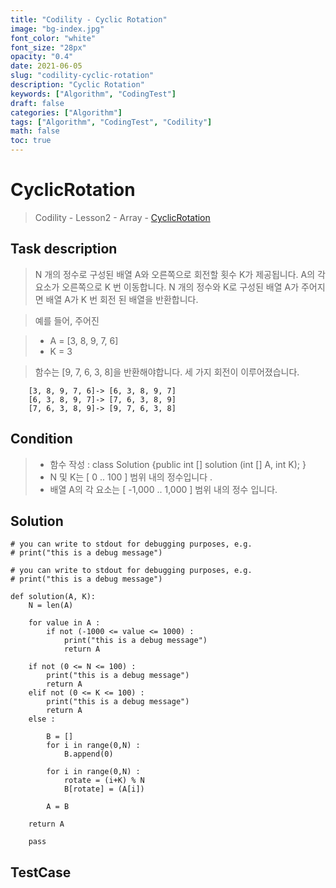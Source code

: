 ```yaml
---
title: "Codility - Cyclic Rotation"
image: "bg-index.jpg"
font_color: "white"
font_size: "28px"
opacity: "0.4"
date: 2021-06-05
slug: "codility-cyclic-rotation"
description: "Cyclic Rotation"
keywords: ["Algorithm", "CodingTest"]
draft: false
categories: ["Algorithm"]
tags: ["Algorithm", "CodingTest", "Codility"]
math: false
toc: true
---
```


# CyclicRotation

> Codility - Lesson2 - Array - <a href="https://app.codility.com/programmers/lessons/2-arrays/cyclic_rotation/">CyclicRotation</a>

## Task description


> N 개의 정수로 구성된 배열 A와 오른쪽으로 회전할 횟수 K가 제공됩니다.
> A의 각 요소가 오른쪽으로 K 번 이동합니다.
> N 개의 정수와 K로 구성된 배열 A가 주어지면 배열 A가 K 번 회전 된 배열을 반환합니다.

> 예를 들어, 주어진

> -  A = [3, 8, 9, 7, 6]
> -  K = 3

>함수는 [9, 7, 6, 3, 8]을 반환해야합니다. 세 가지 회전이 이루어졌습니다.
```
    [3, 8, 9, 7, 6]-> [6, 3, 8, 9, 7]
    [6, 3, 8, 9, 7]-> [7, 6, 3, 8, 9]
    [7, 6, 3, 8, 9]-> [9, 7, 6, 3, 8]
```


## Condition

> - 함수 작성 : class Solution {public int [] solution (int [] A, int K); }
> - N 및 K는 [ 0 .. 100 ] 범위 내의 정수입니다 .
> - 배열 A의 각 요소는 [ -1,000 .. 1,000 ] 범위 내의 정수 입니다.




## Solution

```
# you can write to stdout for debugging purposes, e.g.
# print("this is a debug message")

# you can write to stdout for debugging purposes, e.g.
# print("this is a debug message")

def solution(A, K):
    N = len(A)

    for value in A :
        if not (-1000 <= value <= 1000) :
            print("this is a debug message")
            return A

    if not (0 <= N <= 100) :
        print("this is a debug message")
        return A
    elif not (0 <= K <= 100) :
        print("this is a debug message")
        return A
    else :
    
        B = []
        for i in range(0,N) :
            B.append(0)    

        for i in range(0,N) :
            rotate = (i+K) % N
            B[rotate] = (A[i])

        A = B
       
    return A

    pass
```


## TestCase
```

```